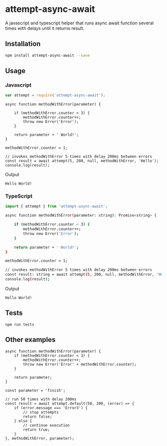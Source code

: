 # attempt-async-await
A javascript and typescript helper that runs async await function several times with delays until it returns result.

## Installation 
```sh
npm install attempt-async-await --save
```
## Usage
### Javascript
```javascript
var attempt = require('attempt-async-await');
```

```
async function methodWithError(parameter) {

    if (methodWithError.counter < 3) {
        methodWithError.counter++;
        throw new Error('Error');
    }

    return parameter + ' World!';
}

methodWithError.counter = 1;

// invokes methodWithError 5 times with delay 200ms between errors
const result = await attempt(5, 200, null, methodWithError, 'Hello');
console.log(result);
```

Output
```
Hello World!
```

### TypeScript
```typescript
import { attempt } from 'attempt-async-await';
```
```sh
async function methodWithError(parameter: string): Promise<string> {

    if (methodWithError.counter < 3) {
        methodWithError.counter++;
        throw new Error('Error');
    }

    return parameter + ' World!';
}

methodWithError.counter = 1;

// invokes methodWithError 5 times with delay 200ms between errors
const result: string = await attempt(5, 200, null, methodWithError, 'Hello');
console.log(result);
```
Output
```
Hello World!
```

## Tests
```
npm run tests
```

## Other examples

```
async function methodWithError(parameter) {
    if (methodWithError.counter < 3) {
        methodWithError.counter++;
        throw new Error('Error' + methodWithError.counter);
    }

    return parameter;
}

const parameter = 'finish';

// run 50 times with delay 200ms
const result = await attempt.default(50, 200, (error) => {
    if (error.message === 'Error3') {
        // stop attempts
        return false;
    } else {
        // continue execution
        return true;
    }
}, methodWithError, parameter);
```